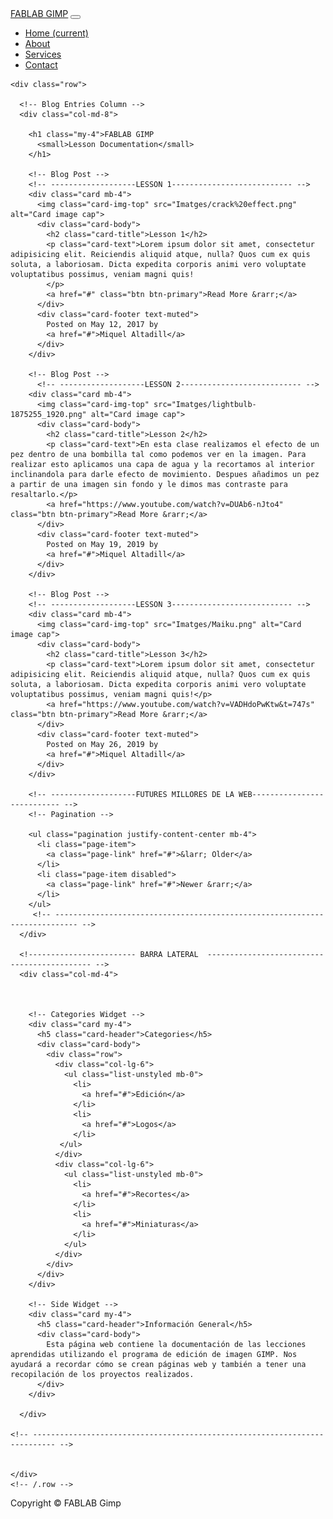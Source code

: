 <!DOCTYPE html>
<html lang="en">

<head>

  <meta charset="utf-8">
  <meta name="viewport" content="width=device-width, initial-scale=1, shrink-to-fit=no">
  <meta name="description" content="">
  <meta name="author" content="">

  <title>Blog Home - Start Bootstrap Template</title>

  <!-- Bootstrap core CSS -->
  <link href="vendor/bootstrap/css/bootstrap.min.css" rel="stylesheet">

  <!-- Custom styles for this template -->
  <link href="css/blog-home.css" rel="stylesheet">

</head>

<body>

  <!-- Navigation -->
  <nav class="navbar navbar-expand-lg navbar-dark bg-dark fixed-top">
    <div class="container">
      <a class="navbar-brand" href="#">FABLAB GIMP</a>
      <button class="navbar-toggler" type="button" data-toggle="collapse" data-target="#navbarResponsive" aria-controls="navbarResponsive" aria-expanded="false" aria-label="Toggle navigation">
        <span class="navbar-toggler-icon"></span>
      </button>
      <div class="collapse navbar-collapse" id="navbarResponsive">
        <ul class="navbar-nav ml-auto">
          <li class="nav-item active">
            <a class="nav-link" href="#">Home
              <span class="sr-only">(current)</span>
            </a>
          </li>
          <li class="nav-item">
            <a class="nav-link" href="#">About</a>
          </li>
          <li class="nav-item">
            <a class="nav-link" href="#">Services</a>
          </li>
          <li class="nav-item">
            <a class="nav-link" href="#">Contact</a>
          </li>
        </ul>
      </div>
    </div>
  </nav>

  <!-- Page Content -->
  <div class="container">

    <div class="row">

      <!-- Blog Entries Column -->
      <div class="col-md-8">

        <h1 class="my-4">FABLAB GIMP
          <small>Lesson Documentation</small>
        </h1>

        <!-- Blog Post -->
		<!-- -------------------LESSON 1--------------------------- -->
        <div class="card mb-4">
          <img class="card-img-top" src="Imatges/crack%20effect.png" alt="Card image cap">
          <div class="card-body">
            <h2 class="card-title">Lesson 1</h2>
            <p class="card-text">Lorem ipsum dolor sit amet, consectetur adipisicing elit. Reiciendis aliquid atque, nulla? Quos cum ex quis soluta, a laboriosam. Dicta expedita corporis animi vero voluptate voluptatibus possimus, veniam magni quis!
			</p>
            <a href="#" class="btn btn-primary">Read More &rarr;</a>
          </div>
          <div class="card-footer text-muted">
            Posted on May 12, 2017 by
            <a href="#">Miquel Altadill</a>
          </div>
        </div>

        <!-- Blog Post -->
		  <!-- -------------------LESSON 2--------------------------- -->
        <div class="card mb-4">
          <img class="card-img-top" src="Imatges/lightbulb-1875255_1920.png" alt="Card image cap">
          <div class="card-body">
            <h2 class="card-title">Lesson 2</h2>
            <p class="card-text">En esta clase realizamos el efecto de un pez dentro de una bombilla tal como podemos ver en la imagen. Para realizar esto aplicamos una capa de agua y la recortamos al interior inclinandola para darle efecto de movimiento. Despues añadimos un pez a partir de una imagen sin fondo y le dimos mas contraste para resaltarlo.</p>
            <a href="https://www.youtube.com/watch?v=DUAb6-nJto4" class="btn btn-primary">Read More &rarr;</a>
          </div>
          <div class="card-footer text-muted">
            Posted on May 19, 2019 by
            <a href="#">Miquel Altadill</a>
          </div>
        </div>

        <!-- Blog Post -->
		<!-- -------------------LESSON 3--------------------------- -->
        <div class="card mb-4">
          <img class="card-img-top" src="Imatges/Maiku.png" alt="Card image cap">
          <div class="card-body">
            <h2 class="card-title">Lesson 3</h2>
            <p class="card-text">Lorem ipsum dolor sit amet, consectetur adipisicing elit. Reiciendis aliquid atque, nulla? Quos cum ex quis soluta, a laboriosam. Dicta expedita corporis animi vero voluptate voluptatibus possimus, veniam magni quis!</p>
            <a href="https://www.youtube.com/watch?v=VADHdoPwKtw&t=747s" class="btn btn-primary">Read More &rarr;</a>
          </div>
          <div class="card-footer text-muted">
            Posted on May 26, 2019 by
            <a href="#">Miquel Altadill</a>
          </div>
        </div>
		  
		<!-- -------------------FUTURES MILLORES DE LA WEB--------------------------- -->
        <!-- Pagination -->
		
        <ul class="pagination justify-content-center mb-4">
          <li class="page-item">
            <a class="page-link" href="#">&larr; Older</a>
          </li>
          <li class="page-item disabled">
            <a class="page-link" href="#">Newer &rarr;</a>
          </li>
        </ul>
		 <!-- --------------------------------------------------------------------------- -->
      </div>

      <!------------------------ BARRA LATERAL  -------------------------------------------- -->
      <div class="col-md-4">

       

        <!-- Categories Widget -->
        <div class="card my-4">
          <h5 class="card-header">Categories</h5>
          <div class="card-body">
            <div class="row">
              <div class="col-lg-6">
                <ul class="list-unstyled mb-0">
                  <li>
                    <a href="#">Edición</a>
                  </li>
                  <li>
                    <a href="#">Logos</a>
                  </li>
               </ul>
              </div>
              <div class="col-lg-6">
                <ul class="list-unstyled mb-0">
                  <li>
                    <a href="#">Recortes</a>
                  </li>
                  <li>
                    <a href="#">Miniaturas</a>
                  </li>                  
                </ul>
              </div>
            </div>
          </div>
        </div>

        <!-- Side Widget -->
        <div class="card my-4">
          <h5 class="card-header">Información General</h5>
          <div class="card-body">            
			Esta página web contiene la documentación de las lecciones aprendidas utilizando el programa de edición de imagen GIMP. Nos ayudará a recordar cómo se crean páginas web y también a tener una recopilación de los proyectos realizados. 
          </div>
        </div>

      </div>
		
	<!-- --------------------------------------------------------------------------- -->


    </div>
    <!-- /.row -->

  </div>
  <!-- /.container -->

  <!-- Footer -->
  <footer class="py-5 bg-dark">
    <div class="container">
      <p class="m-0 text-center text-white">Copyright &copy; FABLAB Gimp</p>
    </div>
    <!-- /.container -->
  </footer>

  <!-- Bootstrap core JavaScript -->
  <script src="vendor/jquery/jquery.min.js"></script>
  <script src="vendor/bootstrap/js/bootstrap.bundle.min.js"></script>

</body>

</html>
